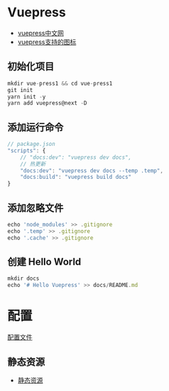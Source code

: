# Vuepress
- [vuepress中文网](https://v2.vuepress.vuejs.org/zh)
- [vuepress支持的图标](https://www.webfx.com/tools/emoji-cheat-sheet/)

## 初始化项目 
``` js
mkdir vue-press1 && cd vue-press1
git init
yarn init -y
yarn add vuepress@next -D
```
## 添加运行命令
``` js
// package.json
"scripts": {
	// "docs:dev": "vuepress dev docs",
	// 热更新
	"docs:dev": "vuepress dev docs --temp .temp",
	"docs:build": "vuepress build docs"
}
```

## 添加忽略文件
``` js
echo 'node_modules' >> .gitignore
echo '.temp' >> .gitignore
echo '.cache' >> .gitignore
```

## 创建 Hello World
``` js
mkdir docs
echo '# Hello Vuepress' >> docs/README.md
```

# 配置
[配置文件](https://v2.vuepress.vuejs.org/zh/guide/configuration.html#%E9%85%8D%E7%BD%AE%E6%96%87%E4%BB%B6)

## 静态资源
- [静态资源](https://v2.vuepress.vuejs.org/zh/guide/assets.html)